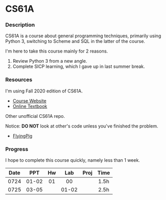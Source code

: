 # CS61A

### Description

CS61A is a course about general programming techniques, primarily using Python 3, switching to Scheme and SQL in the latter of the course.

I'm here to take this course mainly for 2 reasons.

1. Review Python 3 from a new angle.
2. Complete SICP learning, which I gave up in last summer break.

### Resources

I'm using Fall 2020 edition of CS61A.

- [Course Website](https://inst.eecs.berkeley.edu/~cs61a/fa20/)
- [Online Textbook](http://composingprograms.com/)

Other unofficial CS61A repo.

Notice: **DO NOT** look at other's code unless you've finished the problem.

- [FlyingPig](https://github.com/PKUFlyingPig/CS61A)

### Progress

I hope to complete this course quickly, namely less than 1 week.

|Date   |PPT    |Hw     |Lab    |Proj   |Time   |
|:-:    |:-:    |:-:    |:-:    |:-:    |:-:    |
|0724   |01-02  |01     |00     |       |1.5h   |
|0725   |03-05  |       |01-02  |       |2.5h   |